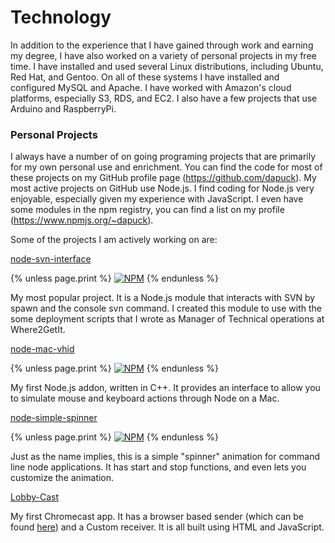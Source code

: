 Technology
==========

In addition to the experience that I have gained through work and earning my degree, I have also worked on a variety of personal projects in my free time. I have installed and used several Linux distributions, including Ubuntu, Red Hat, and Gentoo. On all of these systems I have installed and configured MySQL and Apache. I have worked with Amazon's cloud platforms, especially S3, RDS, and EC2. I also have a few projects that use Arduino and RaspberryPi.

### Personal Projects

I always have a number of on going programing projects that are primarily for my own personal use and enrichment. You can find the code for most of these projects on my GitHub profile page (https://github.com/dapuck). My most active projects on GitHub use Node.js. I find coding for Node.js very enjoyable, especially given my experience with JavaScript. I even have some modules in the npm registry, you can find a list on my profile (https://www.npmjs.org/~dapuck).

Some of the projects I am actively working on are:

[node-svn-interface](https://github.com/dapuck/node-svn-interface)

{% unless page.print %}
[![NPM](https://nodei.co/npm/svn-interface.png?downloads=true&downloadRank=true&stars=true)](https://nodei.co/npm/svn-interface/)
{% endunless %}

My most popular project. It is a Node.js module that interacts with SVN by spawn and the console svn command. I created this module to use with the some deployment scripts that I wrote as Manager of Technical operations at Where2GetIt.

[node-mac-vhid](https://github.com/dapuck/node-mac-vhid)

{% unless page.print %}
[![NPM](https://nodei.co/npm/mac-vhid.png?downloads=true&downloadRank=true&stars=true)](https://nodei.co/npm/mac-vhid/)
{% endunless %}

My first Node.js addon, written in C++. It provides an interface to allow you to simulate mouse and keyboard actions through Node on a Mac.

[node-simple-spinner](https://github.com/dapuck/node-simple-spinner)

{% unless page.print %}
[![NPM](https://nodei.co/npm/simple-spinner.png?downloads=true&downloadRank=true&stars=true)](https://nodei.co/npm/simple-spinner/)
{% endunless %}

Just as the name implies, this is a simple "spinner" animation for command line node applications. It has start and stop functions, and even lets you customize the animation.

[Lobby-Cast](https://github.com/dapuck/loby-cast)

My first Chromecast app. It has a browser based sender (which can be found [here](http://www.ianmccall.codes/lobby-cast/)) and a Custom receiver. It is all built using HTML and JavaScript.